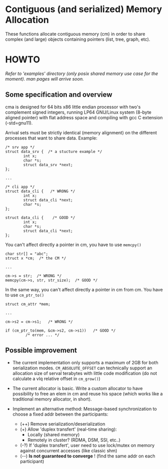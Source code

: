 # Contiguous (and serialized) Memory Allocation
These functions allocate contiguous memory (cm) in order to share complex (and large) objects containing pointers (list, tree, graph, etc).

# HOWTO
*Refer to 'examples' directory (only posix shared memory use case for the moment).*
*man pages will arrive soon.*

## Some specification and overview
cma is designed for 64 bits x86 little endian processor with two's complement signed integers, running LP64 GNU/Linux system (8-byte aligned pointer) with flat address space and compiling with gcc C extension (-std=gnu11).

Arrival sets must be strictly identical (memory alignment) on the different processes that want to share data. Example:
```
/* srv app */
struct data_srv {  /* a stucture example */
        int x;
        char *s;
        struct data_srv *next;
};

...

/* cli app */
struct data_cli {   /* WRONG */
        int x;
        struct data_cli *next;
        char *s;
};

struct data_cli {    /* GOOD */
        int x;
        char *s;
        struct data_cli *next;
};
```

You can't affect directly a pointer in cm, you have to use `memcpy()`
```
char str[] = "abc";
struct x *cm;  /* the CM */

...

cm->s = str;  /* WRONG */
memcpy(cm->s, str, str_size);  /* GOOD */
```

In the same way, you can't affect directly a pointer in cm from cm. You have to use `cm_ptr_to()`
```
struct cm_attr *mem;

...

cm->s2 = cm->s1;   /* WRONG */

if (cm_ptr_to(mem, &cm->s2, cm->s1))   /* GOOD */
         /* error ... */
```

## Possible improvement

- The current implementation only supports a maximum of 2GB for both serialization modes. `CM_ABSOLUTE_OFFSET` can technically support an allocation size of serval terabytes with little code modification (do not calculate a vlq relative offset in `cm_grow()`)


- The current allocator is basic. Write a custom allocator to have possibility to free an elem in cm and reuse his space (which works like a traditional memory allocator, in short).

- Implement an alternative method:
	  Message-based synchronization to choose a fixed addr between the participants:
    * (++)  Remove serialization/deserialization
    * (+)   Allow 'duplex transfert' (real-time sharing):
         * Locally (shared memory)
         * Remotely in cluster? (RDMA, DSM, SSI, etc..)
   * (-?)  If 'duplex transfert', user need to use lock/mutex on memory against concurrent accesses (like classic shm)
   * (--)  **Is not guaranteed to converge** ! (find the same addr on each participant)


